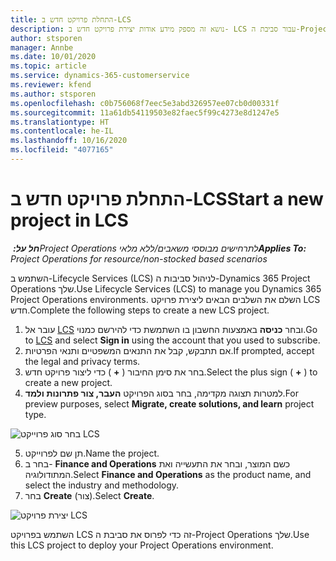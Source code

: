 ```yaml
---
title: התחלת פרויקט חדש ב-LCS
description: נושא זה מספק מידע אודות יצירת פרויקט חדש ב- LCS עבור סביבת ה-Project Operations שלך.
author: stsporen
manager: Annbe
ms.date: 10/01/2020
ms.topic: article
ms.service: dynamics-365-customerservice
ms.reviewer: kfend
ms.author: stsporen
ms.openlocfilehash: c0b756068f7eec5e3abd326957ee07cb0d00331f
ms.sourcegitcommit: 11a61db54119503e82faec5f99c4273e8d1247e5
ms.translationtype: HT
ms.contentlocale: he-IL
ms.lasthandoff: 10/16/2020
ms.locfileid: "4077165"
---
```

# <a name="start-a-new-project-in-lcs"></a><span data-ttu-id="a50be-103">התחלת פרויקט חדש ב-LCS</span><span class="sxs-lookup"><span data-stu-id="a50be-103">Start a new project in LCS</span></span>

<span data-ttu-id="a50be-104">_**חל על:** ‏Project Operations לתרחישים מבוססי משאבים/ללא מלאי_</span><span class="sxs-lookup"><span data-stu-id="a50be-104">_**Applies To:** Project Operations for resource/non-stocked based scenarios_</span></span>

<span data-ttu-id="a50be-105">השתמש ב-Lifecycle Services‏ (LCS‏)‎ לניהול סביבות ה-Dynamics 365 Project Operations שלך.</span><span class="sxs-lookup"><span data-stu-id="a50be-105">Use Lifecycle Services (LCS) to manage you Dynamics 365 Project Operations environments.</span></span> <span data-ttu-id="a50be-106">השלם את השלבים הבאים ליצירת פרויקט LCS חדש.</span><span class="sxs-lookup"><span data-stu-id="a50be-106">Complete the following steps to create a new LCS project.</span></span>

1. <span data-ttu-id="a50be-107">עובר אל [LCS](https://lcs.dynamics.com/Logon/Index) ובחר **כניסה** באמצעות החשבון בו השתמשת כדי להירשם כמנוי.</span><span class="sxs-lookup"><span data-stu-id="a50be-107">Go to [LCS](https://lcs.dynamics.com/Logon/Index) and select **Sign in** using the account that you used to subscribe.</span></span>
2. <span data-ttu-id="a50be-108">אם תתבקש, קבל את התנאים המשפטיים ותנאי הפרטיות.</span><span class="sxs-lookup"><span data-stu-id="a50be-108">If prompted, accept the legal and privacy terms.</span></span>
3. <span data-ttu-id="a50be-109">בחר את סימן החיבור ( **+** ) כדי ליצור פרויקט חדש.</span><span class="sxs-lookup"><span data-stu-id="a50be-109">Select the plus sign ( **+** ) to create a new project.</span></span>
4. <span data-ttu-id="a50be-110">למטרות תצוגה מקדימה, בחר בסוג הפרויקט **העבר, צור פתרונות ולמד**.</span><span class="sxs-lookup"><span data-stu-id="a50be-110">For preview purposes, select **Migrate, create solutions, and learn** project type.</span></span>

  ![בחר סוג פרוייקט LCS](./media/create-lcs-1.png)

5. <span data-ttu-id="a50be-112">תן שם לפרוייקט.</span><span class="sxs-lookup"><span data-stu-id="a50be-112">Name the project.</span></span> 
6. <span data-ttu-id="a50be-113">בחר ב- **Finance and Operations** כשם המוצר, ובחר את התעשייה ואת המתודולוגיה.</span><span class="sxs-lookup"><span data-stu-id="a50be-113">Select **Finance and Operations** as the product name, and select the industry and methodology.</span></span> 
7. <span data-ttu-id="a50be-114">בחר **Create** (צור).</span><span class="sxs-lookup"><span data-stu-id="a50be-114">Select **Create**.</span></span>

![יצירת פרויקט LCS](./media/create-lcs-2.png)

<span data-ttu-id="a50be-116">השתמש בפרויקט LCS זה כדי לפרוס את סביבת ה-Project Operations שלך.</span><span class="sxs-lookup"><span data-stu-id="a50be-116">Use this LCS project to deploy your Project Operations environment.</span></span>


